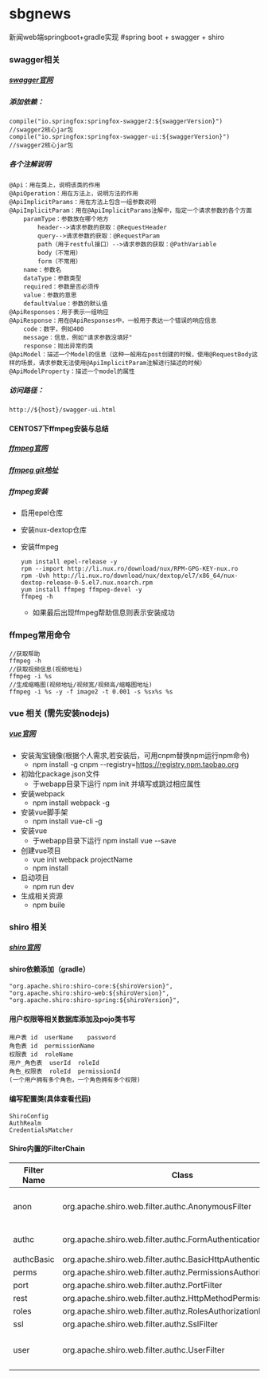 # sbgnews
新闻web端springboot+gradle实现
#spring boot + swagger + shiro
### swagger相关
##### [swagger官网](https://swagger.io/)
##### 添加依赖：

    compile("io.springfox:springfox-swagger2:${swaggerVersion}") //swagger2核心jar包
    compile("io.springfox:springfox-swagger-ui:${swaggerVersion}") //swagger2核心jar包
##### 各个注解说明

    @Api：用在类上，说明该类的作用
    @ApiOperation：用在方法上，说明方法的作用
    @ApiImplicitParams：用在方法上包含一组参数说明
    @ApiImplicitParam：用在@ApiImplicitParams注解中，指定一个请求参数的各个方面
        paramType：参数放在哪个地方
            header-->请求参数的获取：@RequestHeader
            query-->请求参数的获取：@RequestParam
            path（用于restful接口）-->请求参数的获取：@PathVariable
            body（不常用）
            form（不常用）
        name：参数名
        dataType：参数类型
        required：参数是否必须传
        value：参数的意思
        defaultValue：参数的默认值
    @ApiResponses：用于表示一组响应
    @ApiResponse：用在@ApiResponses中，一般用于表达一个错误的响应信息
        code：数字，例如400
        message：信息，例如"请求参数没填好"
        response：抛出异常的类
    @ApiModel：描述一个Model的信息（这种一般用在post创建的时候，使用@RequestBody这样的场景，请求参数无法使用@ApiImplicitParam注解进行描述的时候）
    @ApiModelProperty：描述一个model的属性
##### 访问路径： 

    http://${host}/swagger-ui.html
#### CENTOS7下ffmpeg安装与总结
##### [ffmpeg官网](https://www.ffmpeg.org/)
##### [ffmpeg git地址](https://github.com/FFmpeg/FFmpeg)
##### ffmpeg安装
* 启用epel仓库
* 安装nux-dextop仓库
* 安装ffmpeg

      yum install epel-release -y
      rpm --import http://li.nux.ro/download/nux/RPM-GPG-KEY-nux.ro
      rpm -Uvh http://li.nux.ro/download/nux/dextop/el7/x86_64/nux-dextop-release-0-5.el7.nux.noarch.rpm
      yum install ffmpeg ffmpeg-devel -y
      ffmpeg -h
    * 如果最后出现ffmpeg帮助信息则表示安装成功
### ffmpeg常用命令

    //获取帮助
    ffmpeg -h
    //获取视频信息(视频地址)
    ffmpeg -i %s
    //生成缩略图(视频地址/视频宽/视频高/缩略图地址)
    ffmpeg -i %s -y -f image2 -t 0.001 -s %sx%s %s
### vue 相关 (需先安装nodejs)
##### [vue官网](https://cn.vuejs.org/)
* 安装淘宝镜像(根据个人需求,若安装后，可用cnpm替换npm运行npm命令)
    * npm install -g cnpm --registry=https://registry.npm.taobao.org
* 初始化package.json文件
    * 于webapp目录下运行 npm init 并填写或跳过相应属性
* 安装webpack
    * npm install webpack -g
* 安装vue脚手架
    * npm install vue-cli -g
* 安装vue
    * 于webapp目录下运行 npm install vue --save 
* 创建vue项目
    * vue init webpack projectName
    * npm install
* 启动项目
    * npm run dev
* 生成相关资源
    * npm buile
### shiro 相关
##### [shiro官网](http://shiro.apache.org/)
#### shiro依赖添加（gradle）

    "org.apache.shiro:shiro-core:${shiroVersion}",
    "org.apache.shiro:shiro-web:${shiroVersion}",
    "org.apache.shiro:shiro-spring:${shiroVersion}",
#### 用户权限等相关数据库添加及pojo类书写

    用户表 id  userName    password
    角色表 id  permissionName
    权限表 id  roleName
    用户_角色表  userId  roleId
    角色_权限表  roleId  permissionId
    (一个用户拥有多个角色，一个角色拥有多个权限)
#### 编写配置类(具体查看[代码](https://github.com/makai554892700/sbgnews/tree/master/src/main/java/com/mayousheng/www/sbgnews/common/auth))
    
    ShiroConfig
    AuthRealm
    CredentialsMatcher
#### Shiro内置的FilterChain
 Filter Name | Class | Descrption
----------  | ------ | -----
 anon        | org.apache.shiro.web.filter.authc.AnonymousFilter | 所有url都都可以匿名访问
 authc       | org.apache.shiro.web.filter.authc.FormAuthenticationFilter | 需要认证才能进行访问
 authcBasic  | org.apache.shiro.web.filter.authc.BasicHttpAuthenticationFilter |
 perms       | org.apache.shiro.web.filter.authz.PermissionsAuthorizationFilter |
 port        | org.apache.shiro.web.filter.authz.PortFilter |
 rest        | org.apache.shiro.web.filter.authz.HttpMethodPermissionFilter |
 roles       | org.apache.shiro.web.filter.authz.RolesAuthorizationFilter |
 ssl         | org.apache.shiro.web.filter.authz.SslFilter |
 user        | org.apache.shiro.web.filter.authc.UserFilter | 配置记住我或认证通过可以访问